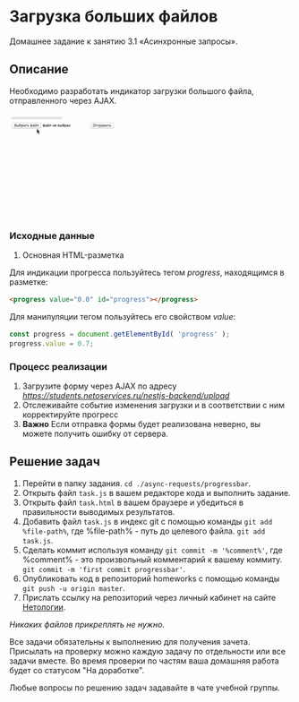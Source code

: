 # Загрузка больших файлов

Домашнее задание к занятию 3.1 «Асинхронные запросы».

## Описание 

Необходимо разработать индикатор загрузки большого файла, отправленного через AJAX.

![Demo](./demo.gif)

### Исходные данные

1. Основная HTML-разметка

Для индикации прогресса пользуйтесь тегом *progress*, находящимся в разметке:

```html
<progress value="0.0" id="progress"></progress>
```

Для манипуляции тегом пользуйтесь его свойством *value*:

```js
const progress = document.getElementById( 'progress' );
progress.value = 0.7;
```

### Процесс реализации

1. Загрузите форму через AJAX по адресу *https://students.netoservices.ru/nestjs-backend/upload*
2. Отслеживайте событие изменения загрузки и в соответствии 
с ним корректируйте прогресс
3. **Важно** Если отправка формы будет реализована неверно, вы можете получить ошибку от сервера.


## Решение задач

1. Перейти в папку задания. `cd ./async-requests/progressbar`.
2. Открыть файл `task.js` в вашем редакторе кода и выполнить задание.
3. Открыть файл `task.html` в вашем браузере и убедиться в правильности выводимых результатов.
4. Добавить файл `task.js` в индекс git с помощью команды `git add %file-path%`, где %file-path% - путь до целевого файла. `git add task.js`.
5. Сделать коммит используя команду `git commit -m '%comment%'`, где %comment% - это произвольный комментарий к вашему коммиту. `git commit -m 'first commit progressbar'`.
6. Опубликовать код в репозиторий homeworks с помощью команды `git push -u origin master`.
7. Прислать ссылку на репозиторий через личный кабинет на сайте [Нетологии][6].

[0]: https://github.com/
[1]: https://www.sublimetext.com/
[2]: https://code.visualstudio.com/
[3]: https://github.com/netology-code/guides/tree/master/github
[4]: https://git-scm.com/
[5]: https://github.com/netology-code/guides/blob/master/git/REAMDE.md
[6]: https://netology.ru/

*Никаких файлов прикреплять не нужно.*

Все задачи обязательны к выполнению для получения зачета. Присылать на проверку можно каждую задачу по отдельности или все задачи вместе. Во время проверки по частям ваша домашняя работа будет со статусом "На доработке".

Любые вопросы по решению задач задавайте в чате учебной группы.
